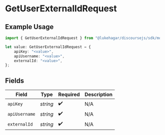 # GetUserExternalIdRequest

## Example Usage

```typescript
import { GetUserExternalIdRequest } from "@lukehagar/discoursejs/sdk/models/operations";

let value: GetUserExternalIdRequest = {
    apiKey: "<value>",
    apiUsername: "<value>",
    externalId: "<value>",
};
```

## Fields

| Field              | Type               | Required           | Description        |
| ------------------ | ------------------ | ------------------ | ------------------ |
| `apiKey`           | *string*           | :heavy_check_mark: | N/A                |
| `apiUsername`      | *string*           | :heavy_check_mark: | N/A                |
| `externalId`       | *string*           | :heavy_check_mark: | N/A                |